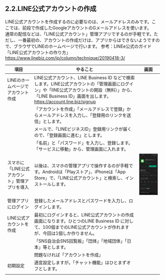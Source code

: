 ## 2.2.LINE公式アカウントの作成
LINE公式アカウントを作成するのに必要なのは、メールアドレスのみです。ここでは、前段で作成したGoogleアカウントのGメールアドレスを使います。  
通常の配信などは、「LINE公式アカウント」管理アプリでするのが手軽です。ただし、一番最初の、アカウントの作成だけは、アプリからはできないようですので、ブラウザでLINEのホームページで行います。
参考：LINEe公式のガイド  
「LINE公式アカウントの作り方」  
https://www.linebiz.com/jp/column/technique/20190418-3/
  
|項目|やること|画面|
|---|---|---|
|LINEのホームページでアカウント作成|LINE公式アカウント、LINE Business ID などで検索します。LINE公式アカウントの「管理画面にログイン」や「lINE公式アカウントの開設（無料）」から、「LINE Business ID」画面を出します。https://account.line.biz/signup ||
||「アカウントを作成」「メールアドレスで登録」からメールアドレスを入力し、「登録用のリンクを送信」とします。||
||メールで、「LINEビジネスID」登録用リンクが届くので、「登録画面に進む」とします。||
||「名前」と「パスワード」を入力し、登録します。「サービスに移動」から、管理画面に入れます。|
|スマホに「LINE公式アカウント」管理アプリを導入|以後は、スマホの管理アプリで操作するのが手軽です。Androidは「Playストア」、iPhoneは「App Store」で、「LINE公式アカウント」と検索し、インストールします。|<img src="images/2_2_images/2_2_01.jpg" alt="image">|
|管理アプリにログイン|登録したメールアドレスとパスワードを入力し、ログインします。||
|LINE公式アカウントを作成|最初にログインすると、LINE公式アカウントの作成画面になります。ひとつのLINE Business ID に対して、100個までのLINE公式アカウントが作れますが、今回は1個しか作りません。||
||「SNS自治会SNS回覧板」「団体」「地域団体」「日本」等とします。||
||問題なければ「アカウントを作成」||
|初期設定|適宜設定しますが。「チャット機能」はひとまずオフとします。||
||||



